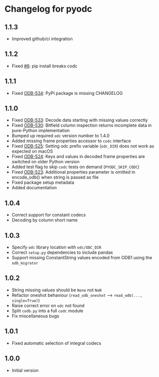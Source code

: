 
# Changelog for pyodc

## 1.1.3

* Improved github/ci integration

## 1.1.2

* Fixed [#6]: pip install breaks codc

## 1.1.1

* Fixed [ODB-534]: PyPI package is missing CHANGELOG

## 1.1.0

* Fixed [ODB-533]: Decode data starting with missing values correctly
* Fixed [ODB-530]: Bitfield column inspection returns incomplete data in pure-Python implementation
* Bumped up required `odc` version number to 1.4.0
* Added missing frame properties accessor to `codc` interface
* Fixed [ODB-525]: Setting odc prefix variable (`odc_DIR`) does not work as expected on macOS
* Fixed [ODB-524]: Keys and values in decoded frame properties are switched on older Python version
* Added test flag to skip `codc` tests on demand (`PYODC_SKIP_CODC`)
* Fixed [ODB-523]: Additional properties parameter is omitted in encode_odb() when string is passed as file
* Fixed package setup metadata
* Added documentation

## 1.0.4

* Correct support for constant codecs
* Decoding by column short name

## 1.0.3

* Specify `odc` library location with `odc/ODC_DIR`
* Correct `setup.py` dependencies to include pandas
* Support missing ConstantString values encoded from ODB1 using the `odb_migrator`

## 1.0.2

* String missing values should be `None` not `NaN`
* Refactor oneshot behaviour (`read_odb_oneshot` --> `read_odb(..., single=True)`)
* Raise correct error on `odc` not found
* Split `codb.py` into a full `codc` module
* Fix miscellaneous bugs

## 1.0.1

* Fixed automatic selection of integral codecs

## 1.0.0

* Initial version


[#6]: https://github.com/ecmwf/pyodc/issues/6
[ODB-534]: https://jira.ecmwf.int/browse/ODB-534
[ODB-533]: https://jira.ecmwf.int/browse/ODB-533
[ODB-530]: https://jira.ecmwf.int/browse/ODB-530
[ODB-525]: https://jira.ecmwf.int/browse/ODB-525
[ODB-524]: https://jira.ecmwf.int/browse/ODB-524
[ODB-523]: https://jira.ecmwf.int/browse/ODB-523
